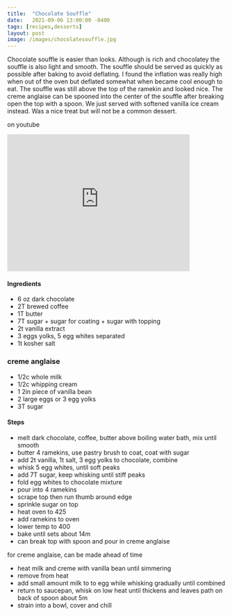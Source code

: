 ```yaml
---
title:  "Chocolate Souffle"
date:   2021-09-06 13:00:00 -0400
tags: [recipes,desserts]
layout: post
image: /images/chocolatesouffle.jpg
---
```


Chocolate souffle is easier than looks.  Although is rich and chocolatey the souffle is also light and smooth.  The souffle should be served as quickly as possible after baking to avoid deflating.
I found the inflation was really high when out of the oven but deflated
somewhat when became cool enough to eat.  The souffle was still above the top
of the ramekin and looked nice.  The creme anglaise can be spooned into the
center of the souffle after breaking open the top with a spoon.  We just
served with softened vanilla ice cream instead.  Was a nice treat but will not
be a common dessert. 

on youtube
<iframe width="420" height="315" src="https://www.youtube.com/embed/ZT3bljfAPCc" frameborder="0" allowfullscreen></iframe>

#### Ingredients
- 6 oz dark chocolate
- 2T brewed coffee
- 1T butter
- 7T sugar + sugar for coating + sugar with topping
- 2t vanilla extract
- 3 eggs yolks, 5 egg whites separated
- 1t kosher salt

### creme anglaise
- 1/2c whole milk
- 1/2c whipping cream
- 1 2in piece of vanilla bean
- 2 large eggs or 3 egg yolks
- 3T sugar

#### Steps
- melt dark chocolate, coffee, butter above boiling water bath, mix until smooth
- butter 4 ramekins, use pastry brush to coat, coat with sugar
- add 2t vanilla, 1t salt, 3 egg yolks to chocolate, combine
- whisk 5 egg whites, until soft peaks
- add 7T sugar, keep whisking until stiff peaks
- fold egg whites to chocolate mixture
- pour into 4 ramekins
- scrape top then run thumb around edge
- sprinkle sugar on top 
- heat oven to 425
- add ramekins to oven
- lower temp to 400
- bake until sets about 14m
- can break top with spoon and pour in creme anglaise

for creme anglaise, can be made ahead of time
- heat milk and creme with vanilla bean until simmering
- remove from heat
- add small amount milk to to egg while whisking gradually until combined
- return to saucepan, whisk on low heat until thickens and leaves path on back
  of spoon about 5m
- strain into a bowl, cover and chill 
